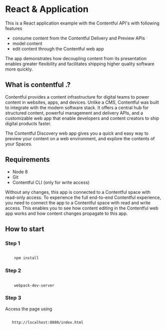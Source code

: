 # React & Application

This is a React application example with the Contentful API's with following features 

* consume content from the Contentful Delivery and Preview APIs
* model content
* edit content through the Contentful web app

The app demonstrates how decoupling content from its presentation enables greater flexibility and facilitates shipping higher quality software more quickly.


## What is contentful .?
Contentful provides a content infrastructure for digital teams to power content in websites, apps, and devices. Unlike a CMS, Contentful was built to integrate with the modern software stack. It offers a central hub for structured content, powerful management and delivery APIs, and a customizable web app that enable developers and content creators to ship digital products faster.

The Contentful Discovery web app gives you a quick and easy way to preview your content on a web environment, and explore the contents of your Spaces.



## Requirements
* Node 8
* Git
* Contentful CLI (only for write access)

Without any changes, this app is connected to a Contentful space with read-only access. To experience the full end-to-end Contentful experience, you need to connect the app to a Contentful space with read and write access. This enables you to see how content editing in the Contentful web app works and how content changes propagate to this app.


## How to start

### Step 1

<code>
    npm install
</code>

### Step 2

<code>
    webpack-dev-server
</code>

### Step 3

Access the page using

<code>
   http://localhost:8080/index.html
</code>
